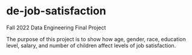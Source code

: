 # de-job-satisfaction
Fall 2022 Data Engineering Final Project

The purpose of this project is to show how age, gender, race, education level, salary, and number of children affect levels of job satisfaction.  
